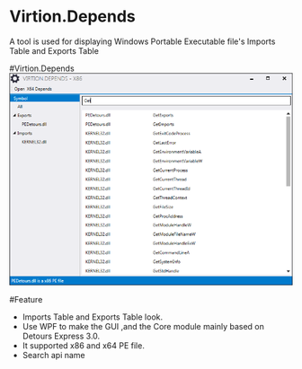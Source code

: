 # Virtion.Depends
A tool is used for displaying  Windows Portable Executable  file's  Imports Table and Exports Table

#Virtion.Depends
![image](https://raw.githubusercontent.com/ZT-/Virtion.Depends/master/Image/screenshot.png)

#Feature
+ Imports Table and Exports Table look.
+ Use WPF to make the GUI ,and the Core module mainly based on Detours Express 3.0.
+ It supported	x86 and x64 PE file.
+ Search api name
